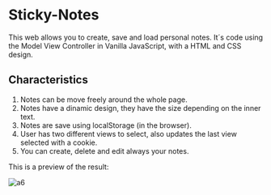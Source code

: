 # Sticky-Notes
This web allows you to create, save and load personal notes. It´s code using the Model View Controller in Vanilla JavaScript, with a HTML and CSS design.

## Characteristics
1. Notes can be move freely around the whole page.
2. Notes have a dinamic design, they have the size depending on the inner text.
3. Notes are save using localStorage (in the browser).
4. User has two different views to select, also updates the last view selected with a cookie.
5. You can create, delete and edit always your notes.

This is a preview of the result:

![a6](https://github.com/raulgodii/Sticky-Notes/assets/102313699/a7b61550-5450-4eab-a8c7-79cb528a1d20)
